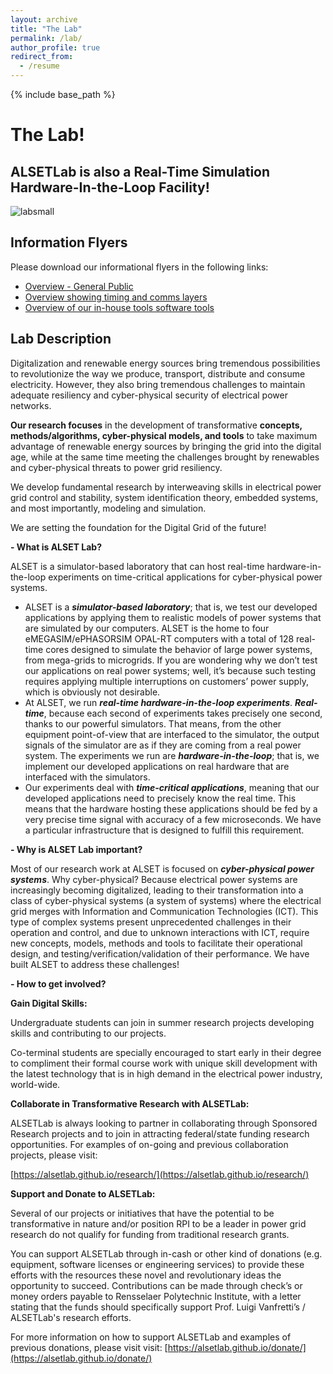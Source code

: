 ```yaml
---
layout: archive
title: "The Lab"
permalink: /lab/
author_profile: true
redirect_from:
  - /resume
---
```


{% include base_path %}

# The Lab!
## ALSETLab is also a Real-Time Simulation Hardware-In-the-Loop Facility!
![labsmall](https://ecse.rpi.edu/~vanfrl/documents/thelab/01_overview_p2.png "Small Lab Picture")

## Information Flyers
Please download our informational flyers in the following links:
  - [Overview - General Public](https://ecse.rpi.edu/~vanfrl/documents/thelab/01_overview.pdf)
  - [Overview showing timing and comms layers](https://ecse.rpi.edu/~vanfrl/documents/thelab/02_overview_plus_layers.pdf)
  - [Overview of our in-house tools software tools](https://ecse.rpi.edu/~vanfrl/documents/thelab/03_tools.pdf)  

## Lab Description
Digitalization and renewable energy sources bring tremendous possibilities to
revolutionize the way we produce, transport, distribute and consume
electricity. However, they also bring tremendous challenges to maintain
adequate resiliency and cyber-physical security of electrical power
networks.

**Our research focuses** in the development of transformative **concepts, methods/algorithms, cyber-physical models, and tools** to take maximum advantage of renewable energy sources by bringing the
grid into the digital age, while at the same time meeting the challenges brought by renewables and cyber-physical threats to power grid
resiliency.

We develop fundamental research by interweaving skills in electrical power grid control and stability, system identification theory, embedded
systems, and most importantly, modeling and simulation.

We are setting the foundation for the Digital Grid of the future!

**- What is ALSET Lab?**

ALSET is a simulator-based laboratory that can host real-time
hardware-in-the-loop experiments on time-critical applications for
cyber-physical power systems.

- ALSET is a ***simulator-based laboratory***; that is, we test our developed applications by applying them to
realistic models of power systems that are simulated by our computers.
ALSET is the home to four eMEGASIM/ePHASORSIM OPAL-RT computers with a
total of 128 real-time cores designed to simulate the behavior of large
power systems, from mega-grids to microgrids. If you are wondering why
we don’t test our applications on real power systems; well, it’s because such testing requires applying multiple interruptions on customers’
power supply, which is obviously not desirable.
- At ALSET, we run ***real-time hardware-in-the-loop experiments***. ***Real-time***, because each second of experiments takes precisely one second, thanks
to our powerful simulators. That means, from the other equipment
point-of-view that are interfaced to the simulator, the output signals
of the simulator are as if they are coming from a real power system. The experiments we run are ***hardware-in-the-loop***; that is, we implement our developed applications on real hardware that are interfaced with the simulators.
- Our experiments deal with ***time-critical applications***, meaning that our developed applications need to precisely know the real time. This means that the hardware hosting these applications should be fed by a very precise time signal with accuracy of a few microseconds.
We have a particular infrastructure that is designed to fulfill this
requirement.

**- Why is ALSET Lab important?**

Most of our research work at ALSET is focused on ***cyber-physical power systems***. Why cyber-physical? Because electrical power systems are increasingly
becoming digitalized, leading to their transformation into a class of
cyber-physical systems (a system of systems) where the electrical grid
merges with Information and Communication Technologies (ICT). This type
of complex systems present unprecedented challenges in their operation
and control, and due to unknown interactions with ICT, require new
concepts, models, methods and tools to facilitate their operational design, and testing/verification/validation of
their performance. We have built ALSET to address these challenges!

**- How to get involved?**

**Gain Digital Skills:**

Undergraduate students can join in summer research projects developing skills and contributing to our projects.

Co-terminal students are specially encouraged to start early in their degree to
compliment their formal course work with unique skill development with
the latest technology that is in high demand in the electrical power
industry, world-wide.

**Collaborate in Transformative Research with ALSETLab:**

ALSETLab is always looking to partner in collaborating through Sponsored
Research projects and to join in attracting federal/state funding
research opportunities. For examples of on-going and previous
collaboration projects, please visit:

[https://alsetlab.github.io/research/](https://alsetlab.github.io/research/)

**Support and Donate to ALSETLab:**

Several of our projects or initiatives that have the potential to be
transformative in nature and/or position RPI to be a leader in power
grid research do not qualify for funding from traditional research
grants.

You can support ALSETLab through in-cash or other kind of donations (e.g.
equipment, software licenses or engineering services) to provide these
efforts with the resources these novel and revolutionary ideas the
opportunity to succeed.​ Contributions can be made through check’s or
money orders payable to Rensselaer Polytechnic Institute, with a letter
stating that the funds should specifically support Prof. Luigi
Vanfretti’s / ALSETLab's research efforts.

For more information on how to support ALSETLab and examples of previous donations, please visit visit: [https://alsetlab.github.io/donate/](https://alsetlab.github.io/donate/)

<!--
Work experience
======
* Summer 2015: Research Assistant
  * Github University
  * Duties included: Tagging issues
  * Supervisor: Professor Git

* Fall 2015: Research Assistant
  * Github University
  * Duties included: Merging pull requests
  * Supervisor: Professor Hub

Skills
======
* Skill 1
* Skill 2
  * Sub-skill 2.1
  * Sub-skill 2.2
  * Sub-skill 2.3
* Skill 3

Publications
======
<!---
  <ul>{% for post in site.publications %}
    {% include archive-single-cv.html %}
  {% endfor %}</ul>

Talks
======
  <ul>{% for post in site.talks %}
    {% include archive-single-talk-cv.html %}
  {% endfor %}</ul>

Teaching
======
  <ul>{% for post in site.teaching %}
    {% include archive-single-cv.html %}
  {% endfor %}</ul>

Service and leadership
======
* Item
-->
